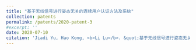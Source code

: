 ```yaml
---
title: "基于无线信号进行姿态无关的连续用户认证方法及系统"
collection: patents
permalink: /patents/2020-patent-3
#excerpt: ''
date: 2020-07-10
citation: 'Jiadi Yu, Hao Kong, <b>Li Lu</b>. &quot;基于无线信号进行姿态无关的连续用户认证方法及系统.&quot; <i>ZL201911140817.8</i>. 2020. China.'
---
```




